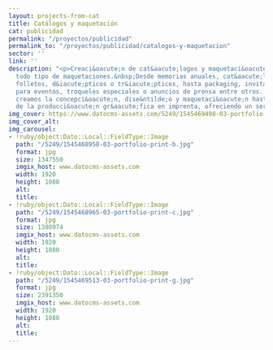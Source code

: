 ```yaml
---
layout: projects-from-cat
title: Catálogos y maquetación
cat: publicidad
permalink: "/proyectos/publicidad"
permalink_to: "/proyectos/publicidad/catalogos-y-maquetacion"
sector: ''
link: ''
description: "<p>Creaci&oacute;n de cat&aacute;logos y maquetaci&oacute;n visual para
  todo tipo de maquetaciones.&nbsp;Desde memorias anuales, cat&aacute;logos de productos,
  folletos, d&iacute;pticos o tr&iacute;pticos, hasta packaging, invitaciones tematizadas
  para eventos, troqueles especiales o anuncios de prensa entre otros. Para ello,
  creamos la concepci&oacute;n, dise&ntilde;o y maquetaci&oacute;n hasta la gesti&oacute;n
  de la producci&oacute;n gr&aacute;fica en imprenta, ofreciendo un servicio integral.</p>"
img_cover: https://www.datocms-assets.com/5249/1545469498-03-portfolio-print-g.jpg
img_cover_alt: 
img_carousel:
- !ruby/object:Dato::Local::FieldType::Image
  path: "/5249/1545468958-03-portfolio-print-b.jpg"
  format: jpg
  size: 1347550
  imgix_host: www.datocms-assets.com
  width: 1920
  height: 1080
  alt: 
  title: 
- !ruby/object:Dato::Local::FieldType::Image
  path: "/5249/1545468965-03-portfolio-print-c.jpg"
  format: jpg
  size: 1380974
  imgix_host: www.datocms-assets.com
  width: 1920
  height: 1080
  alt: 
  title: 
- !ruby/object:Dato::Local::FieldType::Image
  path: "/5249/1545469513-03-portfolio-print-g.jpg"
  format: jpg
  size: 2391350
  imgix_host: www.datocms-assets.com
  width: 1920
  height: 1080
  alt: 
  title: 
---
```


